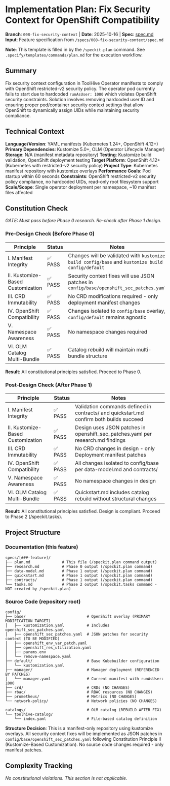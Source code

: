 # Implementation Plan: Fix Security Context for OpenShift Compatibility

**Branch**: `008-fix-security-context` | **Date**: 2025-10-16 | **Spec**: [spec.md](spec.md)
**Input**: Feature specification from `/specs/008-fix-security-context/spec.md`

**Note**: This template is filled in by the `/speckit.plan` command. See `.specify/templates/commands/plan.md` for the execution workflow.

## Summary

Fix security context configuration in ToolHive Operator manifests to comply with OpenShift restricted-v2 security policy. The operator pod currently fails to start due to hardcoded `runAsUser: 1000` which violates OpenShift security constraints. Solution involves removing hardcoded user ID and ensuring proper pod/container security context settings that allow OpenShift to dynamically assign UIDs while maintaining security compliance.

## Technical Context

**Language/Version**: YAML manifests (Kubernetes 1.24+, OpenShift 4.12+)
**Primary Dependencies**: Kustomize 5.0+, OLM (Operator Lifecycle Manager)
**Storage**: N/A (manifest metadata repository)
**Testing**: Kustomize build validation, OpenShift deployment testing
**Target Platform**: OpenShift 4.12+ (Kubernetes with restricted-v2 security policy)
**Project Type**: Kubernetes manifest repository with kustomize overlays
**Performance Goals**: Pod startup within 60 seconds
**Constraints**: OpenShift restricted-v2 security policy compliance, no hardcoded UIDs, read-only root filesystem support
**Scale/Scope**: Single operator deployment per namespace, ~10 manifest files affected

## Constitution Check

*GATE: Must pass before Phase 0 research. Re-check after Phase 1 design.*

### Pre-Design Check (Before Phase 0)

| Principle | Status | Notes |
|-----------|--------|-------|
| I. Manifest Integrity | ✅ PASS | Changes will be validated with `kustomize build config/base` and `kustomize build config/default` |
| II. Kustomize-Based Customization | ✅ PASS | Security context fixes will use JSON patches in `config/base/openshift_sec_patches.yaml` |
| III. CRD Immutability | ✅ PASS | No CRD modifications required - only deployment manifest changes |
| IV. OpenShift Compatibility | ✅ PASS | Changes isolated to `config/base` overlay, `config/default` remains agnostic |
| V. Namespace Awareness | ✅ PASS | No namespace changes required |
| VI. OLM Catalog Multi-Bundle | ✅ PASS | Catalog rebuild will maintain multi-bundle structure |

**Result**: All constitutional principles satisfied. Proceed to Phase 0.

### Post-Design Check (After Phase 1)

| Principle | Status | Notes |
|-----------|--------|-------|
| I. Manifest Integrity | ✅ PASS | Validation commands defined in contracts/ and quickstart.md confirm both builds succeed |
| II. Kustomize-Based Customization | ✅ PASS | Design uses JSON patches in openshift_sec_patches.yaml per research.md findings |
| III. CRD Immutability | ✅ PASS | No CRD changes in design - only Deployment manifest patches |
| IV. OpenShift Compatibility | ✅ PASS | All changes isolated to config/base per data-model.md and contracts/ |
| V. Namespace Awareness | ✅ PASS | No namespace changes in design |
| VI. OLM Catalog Multi-Bundle | ✅ PASS | Quickstart.md includes catalog rebuild without structural changes |

**Result**: All constitutional principles satisfied. Design is compliant. Proceed to Phase 2 (/speckit.tasks).

## Project Structure

### Documentation (this feature)

```
specs/[###-feature]/
├── plan.md              # This file (/speckit.plan command output)
├── research.md          # Phase 0 output (/speckit.plan command)
├── data-model.md        # Phase 1 output (/speckit.plan command)
├── quickstart.md        # Phase 1 output (/speckit.plan command)
├── contracts/           # Phase 1 output (/speckit.plan command)
└── tasks.md             # Phase 2 output (/speckit.tasks command - NOT created by /speckit.plan)
```

### Source Code (repository root)

```
config/
├── base/                           # OpenShift overlay (PRIMARY MODIFICATION TARGET)
│   ├── kustomization.yaml          # Includes openshift_sec_patches.yaml
│   ├── openshift_sec_patches.yaml  # JSON patches for security context (TO BE MODIFIED)
│   ├── openshift_env_var_patch.yaml
│   ├── openshift_res_utilization.yaml
│   ├── params.env
│   └── remove-namespace.yaml
├── default/                        # Base Kubebuilder configuration
│   └── kustomization.yaml
├── manager/                        # Manager deployment (REFERENCED BY PATCHES)
│   └── manager.yaml                # Current manifest with runAsUser: 1000
├── crd/                            # CRDs (NO CHANGES)
├── rbac/                           # RBAC resources (NO CHANGES)
├── prometheus/                     # Metrics (NO CHANGES)
└── network-policy/                 # Network policies (NO CHANGES)

catalogs/                           # OLM catalog (REBUILD AFTER FIX)
└── toolhive-catalog/
    └── index.yaml                  # File-based catalog definition
```

**Structure Decision**: This is a manifest-only repository using kustomize overlays. All security context fixes will be implemented as JSON patches in `config/base/openshift_sec_patches.yaml` following Constitution Principle II (Kustomize-Based Customization). No source code changes required - only manifest patches.

## Complexity Tracking

*No constitutional violations. This section is not applicable.*
